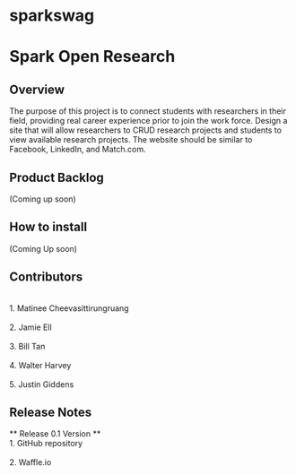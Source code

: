 # sparkswag

<h1>Spark Open Research</h1>

<h2>Overview</h2>

The purpose of this project is to connect students with researchers in their field, providing real career experience prior to join the work force. Design a site that will allow researchers to CRUD research projects and students to view available research projects. The website should be similar to Facebook, LinkedIn, and Match.com. 

<h2>Product Backlog</h2>
(Coming up soon)

<h2>How to install</h2>
(Coming Up soon)

<h2>Contributors</h2>
<br>1. Matinee Cheevasittirungruang</br>
<br>2. Jamie Ell</br>
<br>3. Bill Tan</br>
<br>4. Walter Harvey</br>
<br>5. Justin Giddens</br>

<h2>Release Notes</h2>
** Release 0.1 Version **
<br>1. GitHub repository</br>
<br>2. Waffle.io</br>
